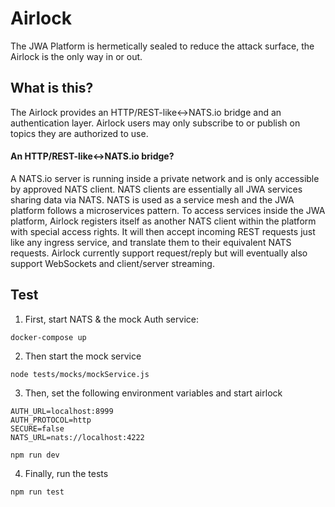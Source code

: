 # Airlock

The JWA Platform is hermetically sealed to reduce the attack surface, the Airlock is the only way in or out.

## What is this?

The Airlock provides an HTTP/REST-like<->NATS.io bridge and an authentication layer. Airlock users may only subscribe to or publish on topics they are authorized to use.

#### An HTTP/REST-like<->NATS.io bridge?

A NATS.io server is running inside a private network and is only accessible by approved NATS client. NATS clients are essentially all JWA services sharing data via NATS. NATS is used as a service mesh and the JWA platform follows a microservices pattern.
To access services inside the JWA platform, Airlock registers itself as another NATS client within the platform with special access rights. It will then accept incoming REST requests just like any ingress service, and translate them to their equivalent NATS requests.
Airlock currently support request/reply but will eventually also support WebSockets and client/server streaming.

## Test

1. First, start NATS & the mock Auth service:

```
docker-compose up
```

2. Then start the mock service

```
node tests/mocks/mockService.js
```

3. Then, set the following environment variables and start airlock

```
AUTH_URL=localhost:8999
AUTH_PROTOCOL=http
SECURE=false
NATS_URL=nats://localhost:4222

npm run dev
```

4. Finally, run the tests

```
npm run test
```
